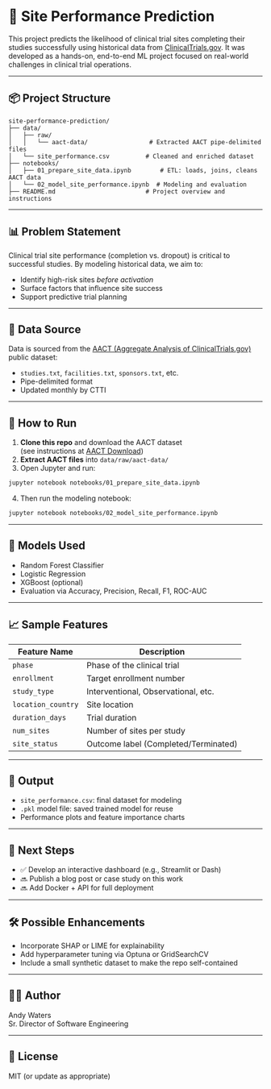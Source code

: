 # 🧠 Site Performance Prediction

This project predicts the likelihood of clinical trial sites completing their studies successfully using historical data from [ClinicalTrials.gov](https://clinicaltrials.gov/). It was developed as a hands-on, end-to-end ML project focused on real-world challenges in clinical trial operations.

---

## 📦 Project Structure

```
site-performance-prediction/
├── data/
│   ├── raw/
│   │   └── aact-data/                 # Extracted AACT pipe-delimited files
│   └── site_performance.csv          # Cleaned and enriched dataset
├── notebooks/
│   ├── 01_prepare_site_data.ipynb        # ETL: loads, joins, cleans AACT data
│   └── 02_model_site_performance.ipynb  # Modeling and evaluation
├── README.md                         # Project overview and instructions
```

---

## 📊 Problem Statement

Clinical trial site performance (completion vs. dropout) is critical to successful studies. By modeling historical data, we aim to:

- Identify high-risk sites *before activation*
- Surface factors that influence site success
- Support predictive trial planning

---

## 🧪 Data Source

Data is sourced from the [AACT (Aggregate Analysis of ClinicalTrials.gov)](https://aact.ctti-clinicaltrials.org/) public dataset:

- `studies.txt`, `facilities.txt`, `sponsors.txt`, etc.
- Pipe-delimited format
- Updated monthly by CTTI

---

## 🚀 How to Run

1. **Clone this repo** and download the AACT dataset  
   (see instructions at [AACT Download](https://aact.ctti-clinicaltrials.org/snapshots))  
2. **Extract AACT files** into `data/raw/aact-data/`
3. Open Jupyter and run:

```bash
jupyter notebook notebooks/01_prepare_site_data.ipynb
```

4. Then run the modeling notebook:

```bash
jupyter notebook notebooks/02_model_site_performance.ipynb
```

---

## 🤖 Models Used

- Random Forest Classifier
- Logistic Regression
- XGBoost (optional)
- Evaluation via Accuracy, Precision, Recall, F1, ROC-AUC

---

## 📈 Sample Features

| Feature Name        | Description                              |
|---------------------|------------------------------------------|
| `phase`             | Phase of the clinical trial              |
| `enrollment`        | Target enrollment number                 |
| `study_type`        | Interventional, Observational, etc.      |
| `location_country`  | Site location                            |
| `duration_days`     | Trial duration                           |
| `num_sites`         | Number of sites per study                |
| `site_status`       | Outcome label (Completed/Terminated)     |

---

## 📌 Output

- `site_performance.csv`: final dataset for modeling
- `.pkl` model file: saved trained model for reuse
- Performance plots and feature importance charts

---

## 📍 Next Steps

- ✅ Develop an interactive dashboard (e.g., Streamlit or Dash)
- 🔜 Publish a blog post or case study on this work
- 🔜 Add Docker + API for full deployment

---

## 🛠️ Possible Enhancements

- Incorporate SHAP or LIME for explainability
- Add hyperparameter tuning via Optuna or GridSearchCV
- Include a small synthetic dataset to make the repo self-contained

---

## 👨‍💻 Author

Andy Waters  
Sr. Director of Software Engineering

---

## 📜 License

MIT (or update as appropriate)
